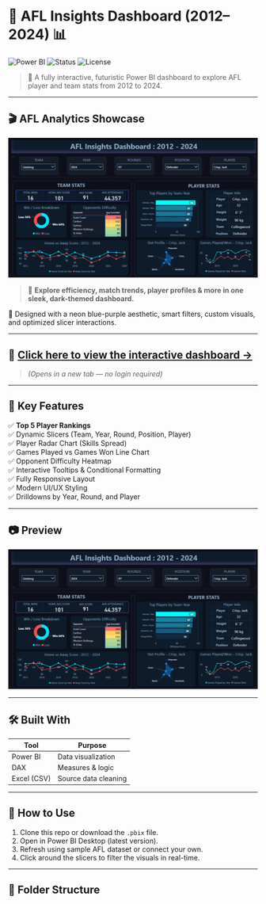 # 🏉 AFL Insights Dashboard (2012–2024) 📊  
![Power BI](https://img.shields.io/badge/Power%20BI-Dashboard-blue) ![Status](https://img.shields.io/badge/Status-Complete-green) ![License](https://img.shields.io/badge/License-MIT-lightgrey)

> 🎯 A fully interactive, futuristic Power BI dashboard to explore AFL player and team stats from 2012 to 2024.

---

## 🎬 AFL Analytics Showcase

![AFL Background](AFL_DASHBOARD_IMAGE.png)

> 🚀 **Explore efficiency, match trends, player profiles & more in one sleek, dark-themed dashboard.**  

📌 Designed with a neon blue-purple aesthetic, smart filters, custom visuals, and optimized slicer interactions.

---

## 📎 [Click here to view the interactive dashboard →](https://www.novypro.com/project/afl-insights-dashboard-2012%E2%80%932024)

> *(Opens in a new tab — no login required)*

---

## 🧩 Key Features

✅ **Top 5 Player Rankings**  
✅ Dynamic Slicers (Team, Year, Round, Position, Player)  
✅ Player Radar Chart (Skills Spread)  
✅ Games Played vs Games Won Line Chart  
✅ Opponent Difficulty Heatmap  
✅ Interactive Tooltips & Conditional Formatting  
✅ Fully Responsive Layout  
✅ Modern UI/UX Styling  
✅ Drilldowns by Year, Round, and Player

---

## 📷 Preview

![Dashboard Preview](AFL_DASHBOARD_IMAGE.png)

---

## 🛠️ Built With

| Tool           | Purpose                |
|----------------|------------------------|
| Power BI       | Data visualization     |
| DAX            | Measures & logic       |
| Excel (CSV)    | Source data cleaning   |

---

## 🧪 How to Use

1. Clone this repo or download the `.pbix` file.
2. Open in Power BI Desktop (latest version).
3. Refresh using sample AFL dataset or connect your own.
4. Click around the slicers to filter the visuals in real-time.

---

## 📁 Folder Structure

